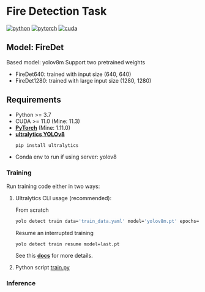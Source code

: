 # Fire Detection Task
[![python](https://img.shields.io/badge/python-3.7~3.9-blue.svg)](https://www.python.org/)
[![pytorch](https://img.shields.io/badge/pytorch-1.10~2.0-orange)](https://pytorch.org/get-started/previous-versions/)
[![cuda](https://img.shields.io/badge/cuda-11.0~11.7-green)](https://developer.nvidia.com/cuda-downloads)
## Model: FireDet
Based model: yolov8m
Support two pretrained weights
* FireDet640: trained with input size (640, 640)
* FireDet1280: trained with large input size (1280, 1280)

## Requirements
* Python >= 3.7
* CUDA >= 11.0 (Mine: 11.3)
* [**PyTorch**](https://pytorch.org/get-started/previous-versions/) (Mine: 1.11.0)
* [**ultralytics YOLOv8**](https://github.com/ultralytics/ultralytics/)
    ```bash
    pip install ultralytics
    ```
* Conda env to run if using server: yolov8

### Training
Run training code either in two ways:
1. Ultralytics CLI usage (recommended):

    From scratch
    ```bash
    yolo detect train data='train_data.yaml' model='yolov8m.pt' epochs=100 imgsz=640 batch=32 device=0,1 workers=8
    ```

    Resume an interrupted training
    ```bash
    yolo detect train resume model=last.pt
    ```
    See this [**docs**](https://docs.ultralytics.com/usage/cli/#train) for more details.

2. Python script [train.py](blob://train.py)

### Inference